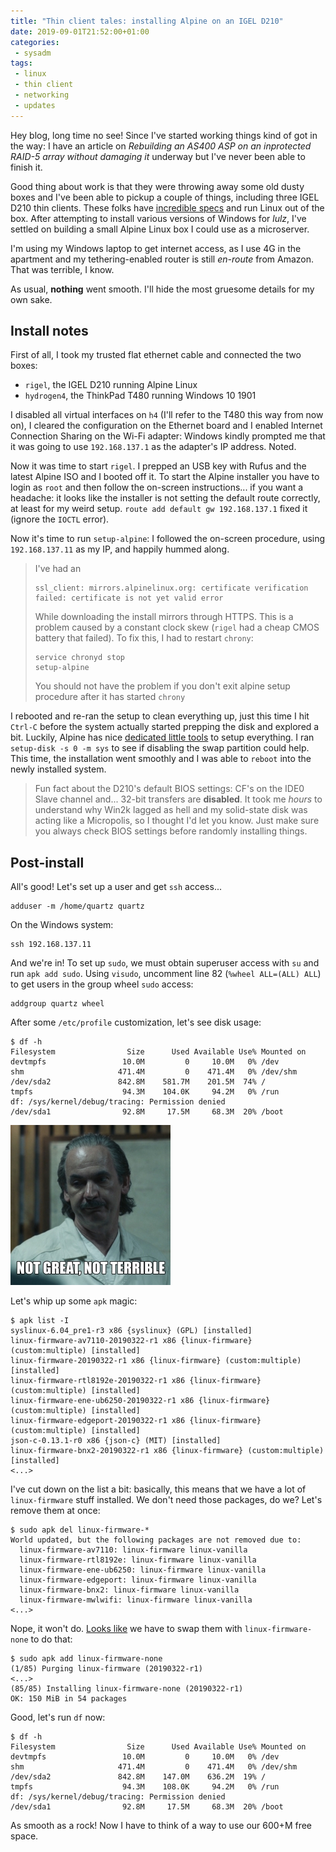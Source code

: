 ```yaml
---
title: "Thin client tales: installing Alpine on an IGEL D210"
date: 2019-09-01T21:52:00+01:00
categories:
 - sysadm
tags:
 - linux
 - thin client
 - networking
 - updates
---
```


Hey blog, long time no see! Since I've started working things kind of got in the way: I have an article on *Rebuilding an AS400 ASP on an inprotected RAID-5 array without damaging it* underway but I've never been able to finish it. 

Good thing about work is that they were throwing away some old dusty boxes and I've been able to pickup a couple of things, including three IGEL D210 thin clients. These folks have [incredible specs](https://www.parkytowers.me.uk/thin/Igel/ud/ud2/D210/) and run Linux out of the box. After attempting to install various versions of Windows for *lulz*, I've settled on building a small Alpine Linux box I could use as a microserver. 

I'm using my Windows laptop to get internet access, as I use 4G in the apartment and my tethering-enabled router is still *en-route* from Amazon. That was terrible, I know.

As usual, **nothing** went smooth. I'll hide the most gruesome details for my own sake.

## Install notes

First of all, I took my trusted flat ethernet cable and connected the two boxes:

- `rigel`, the IGEL D210 running Alpine Linux
- `hydrogen4`, the ThinkPad T480 running Windows 10 1901 

I disabled all virtual interfaces on `h4` (I'll refer to the T480 this way from now on), I cleared the configuration on the Ethernet board and I enabled Internet Connection Sharing on the Wi-Fi adapter: Windows kindly prompted me that it was going to use `192.168.137.1` as the adapter's IP address. Noted.

Now it was time to start `rigel`. I prepped an USB key with Rufus and the latest Alpine ISO and I booted off it. To start the Alpine installer you have to login as `root` and then follow the on-screen instructions... if you want a headache: it looks like the installer is not setting the default route correctly, at least for my weird setup. `route add default gw 192.168.137.1` fixed it (ignore the `IOCTL` error).

Now it's time to run `setup-alpine`: I followed the on-screen procedure, using `192.168.137.11` as my IP, and happily hummed along.

> I've had an
> ```
> ssl_client: mirrors.alpinelinux.org: certificate verification failed: certificate is not yet valid error
> ```
> While downloading the install mirrors through HTTPS. This is a problem caused by a constant clock skew (`rigel` had a cheap CMOS battery that failed). To fix this, I had to restart `chrony`:
> ```shell
> service chronyd stop
> setup-alpine
> ```
> You should not have the problem if you don't exit alpine setup procedure after it has started `chrony`

I rebooted and re-ran the setup to clean everything up, just this time I hit `Ctrl-C` before the system actually started prepping the disk and explored a bit. Luckily, Alpine has nice [dedicated little tools](https://wiki.alpinelinux.org/wiki/Alpine_setup_scripts) to setup everything. I ran `setup-disk -s 0 -m sys` to see if disabling the swap partition could help. This time, the installation went smoothly and I was able to `reboot` into the newly installed system.

> Fun fact about the D210's default BIOS settings: CF's on the IDE0 Slave channel and... 32-bit transfers are **disabled**. It took me *hours* to understand why Win2k lagged as hell and my solid-state disk was acting like a Micropolis, so I thought I'd let you know. Just make sure you always check BIOS settings before randomly installing things.

## Post-install

All's good! Let's set up a user and get `ssh` access...

```shell
adduser -m /home/quartz quartz
```

On the Windows system:

```
ssh 192.168.137.11
```

And we're in! To set up `sudo`, we must obtain superuser access with `su` and run `apk add sudo`. Using `visudo`, uncomment line 82 (`%wheel ALL=(ALL) ALL`) to get users in the group wheel `sudo` access:

```shell
addgroup quartz wheel
```

After some `/etc/profile` customization, let's see disk usage:

```
$ df -h
Filesystem                Size      Used Available Use% Mounted on
devtmpfs                 10.0M         0     10.0M   0% /dev
shm                     471.4M         0    471.4M   0% /dev/shm
/dev/sda2               842.8M    581.7M    201.5M  74% /
tmpfs                    94.3M    104.0K     94.2M   0% /run
df: /sys/kernel/debug/tracing: Permission denied
/dev/sda1                92.8M     17.5M     68.3M  20% /boot
```
![Not great, not terrible](https://raw.githubusercontent.com/jack23247/blog/master/assets/images/dyatlov.jpg)

Let's whip up some `apk` magic: 
```
$ apk list -I
syslinux-6.04_pre1-r3 x86 {syslinux} (GPL) [installed]
linux-firmware-av7110-20190322-r1 x86 {linux-firmware} (custom:multiple) [installed]
linux-firmware-20190322-r1 x86 {linux-firmware} (custom:multiple) [installed]
linux-firmware-rtl8192e-20190322-r1 x86 {linux-firmware} (custom:multiple) [installed]
linux-firmware-ene-ub6250-20190322-r1 x86 {linux-firmware} (custom:multiple) [installed]
linux-firmware-edgeport-20190322-r1 x86 {linux-firmware} (custom:multiple) [installed]
json-c-0.13.1-r0 x86 {json-c} (MIT) [installed]
linux-firmware-bnx2-20190322-r1 x86 {linux-firmware} (custom:multiple) [installed]
<...>
``` 
I've cut down on the list a bit: basically, this means that we have a lot of `linux-firmware` stuff installed. We don't need those packages, do we? Let's remove them at once:
```
$ sudo apk del linux-firmware-*
World updated, but the following packages are not removed due to:
  linux-firmware-av7110: linux-firmware linux-vanilla
  linux-firmware-rtl8192e: linux-firmware linux-vanilla
  linux-firmware-ene-ub6250: linux-firmware linux-vanilla
  linux-firmware-edgeport: linux-firmware linux-vanilla
  linux-firmware-bnx2: linux-firmware linux-vanilla
  linux-firmware-mwlwifi: linux-firmware linux-vanilla
<...>
```

Nope, it won't do. [Looks like](https://unix.stackexchange.com/questions/475226/alpine-how-to-forcibly-remove-a-package-even-if-it-would-break-dependencies) we have to swap them with `linux-firmware-none` to do that:

```
$ sudo apk add linux-firmware-none
(1/85) Purging linux-firmware (20190322-r1)
<...>
(85/85) Installing linux-firmware-none (20190322-r1)
OK: 150 MiB in 54 packages
```

Good, let's run `df` now:
```
$ df -h
Filesystem                Size      Used Available Use% Mounted on
devtmpfs                 10.0M         0     10.0M   0% /dev
shm                     471.4M         0    471.4M   0% /dev/shm
/dev/sda2               842.8M    147.0M    636.2M  19% /
tmpfs                    94.3M    108.0K     94.2M   0% /run
df: /sys/kernel/debug/tracing: Permission denied
/dev/sda1                92.8M     17.5M     68.3M  20% /boot
```
As smooth as a rock! Now I have to think of a way to use our 600+M free space.
